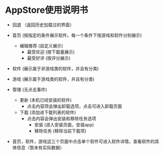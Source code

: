 # AppStore使用说明书
  - 回退    （返回历史加载过的界面）
  
  - 首页   (按指定的条件展示软件。每一个条件下按游戏和软件分别展示)
    - 编辑推荐    (自定义展示)
	  - 最受欢迎    (按下载量展示)
	  - 最受好评    (按评分展示)
    
  - 软件    (展示属于非游戏类的软件，并且有分类)
  
  - 游戏    (展示属于游戏类的软件，并且有分类)
  
  - 管理    (无点击事件)
    - 更新    (本机已经安装的软件)
      - 点击内容项会弹出卸载选项，点击可进入卸载页面
    - 下载    (添加进下载列表的软件)
      - 点击内容会弹出安装和移除任务选项
        - 安装    (进入安装页面，安装app)
        - 移除任务    (移除当前下载项)
     
  - 首页，软件，游戏这三个页面中点击单个软件可进入软件详情，查看软件的具体信息（暂未有实际数据）
